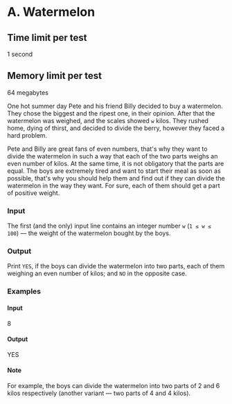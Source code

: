 # A. Watermelon

## Time limit per test

1 second

## Memory limit per test

64 megabytes

One hot summer day Pete and his friend Billy decided to buy a watermelon. They chose the biggest and the ripest one, in their opinion. After that the watermelon was weighed, and the scales showed `w` kilos. They rushed home, dying of thirst, and decided to divide the berry, however they faced a hard problem.

Pete and Billy are great fans of even numbers, that's why they want to divide the watermelon in such a way that each of the two parts weighs an even number of kilos. At the same time, it is not obligatory that the parts are equal. The boys are extremely tired and want to start their meal as soon as possible, that's why you should help them and find out if they can divide the watermelon in the way they want. For sure, each of them should get a part of positive weight.

### Input

The first (and the only) input line contains an integer number `w` (`1 ≤ w ≤ 100`) — the weight of the watermelon bought by the boys.

### Output

Print `YES`, if the boys can divide the watermelon into two parts, each of them weighing an even number of kilos; and `NO` in the opposite case.

### Examples

#### Input

8

#### Output

YES

#### Note

For example, the boys can divide the watermelon into two parts of 2 and 6 kilos respectively (another variant — two parts of 4 and 4 kilos).
